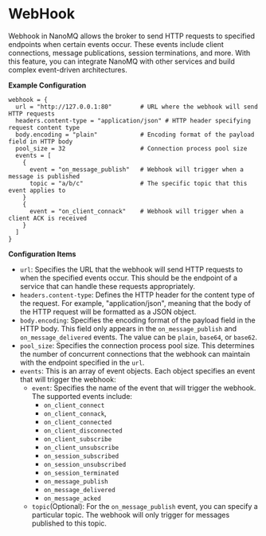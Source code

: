 # WebHook

Webhook in NanoMQ allows the broker to send HTTP requests to specified endpoints when certain events occur. These events include client connections, message publications, session terminations, and more. With this feature, you can integrate NanoMQ with other services and build complex event-driven architectures.

**Example Configuration**

```hcl
webhook = {
  url = "http://127.0.0.1:80"        # URL where the webhook will send HTTP requests
  headers.content-type = "application/json" # HTTP header specifying request content type
  body.encoding = "plain"            # Encoding format of the payload field in HTTP body
  pool_size = 32                     # Connection process pool size
  events = [
    {
      event = "on_message_publish"   # Webhook will trigger when a message is published
      topic = "a/b/c"                # The specific topic that this event applies to
    }
    {
      event = "on_client_connack"    # Webhook will trigger when a client ACK is received
    }
  ]
}
```

**Configuration Items**

- `url`: Specifies the URL that the webhook will send HTTP requests to when the specified events occur. This should be the endpoint of a service that can handle these requests appropriately.
- `headers.content-type`:  Defines the HTTP header for the content type of the request. For example, "application/json", meaning that the body of the HTTP request will be formatted as a JSON object.
- `body.encoding`: Specifies the encoding format of the payload field in the HTTP body. This field only appears in the `on_message_publish` and `on_message_delivered` events. The value can be `plain`, `base64`, or `base62`.
- `pool_size`: Specifies the connection process pool size. This determines the number of concurrent connections that the webhook can maintain with the endpoint specified in the `url`.
- `events`: This is an array of event objects. Each object specifies an event that will trigger the webhook:
  - `event`: Specifies the name of the event that will trigger the webhook. The supported events include:
    - `on_client_connect`
    - `on_client_connack`,
    - `on_client_connected`
    - `on_client_disconnected`
    - `on_client_subscribe`
    - `on_client_unsubscribe`
    - `on_session_subscribed`
    - `on_session_unsubscribed`
    - `on_session_terminated`
    - `on_message_publish`
    - `on_message_delivered`
    - `on_message_acked`
  - `topic`(Optional): For the `on_message_publish` event, you can specify a particular topic. The webhook will only trigger for messages published to this topic.